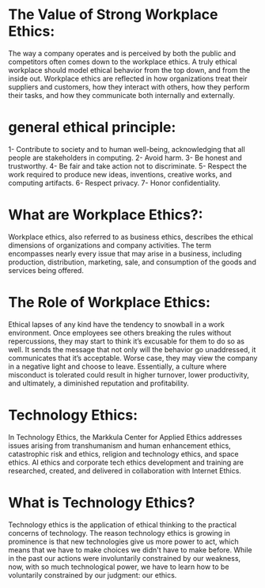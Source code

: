 # The Value of Strong Workplace Ethics:
The way a company operates and is perceived by both the public and competitors often comes down to the workplace ethics. A truly ethical workplace should model ethical behavior from the top down, and from the inside out. Workplace ethics are reflected in how organizations treat their suppliers and customers, how they interact with others, how they perform their tasks, and how they communicate both internally and externally.

# general ethical principle:
1- Contribute to society and to human well-being, acknowledging that all people are stakeholders in computing.
2- Avoid harm.
3- Be honest and trustworthy.
4- Be fair and take action not to discriminate.
5- Respect the work required to produce new ideas, inventions, creative works, and computing artifacts.
6- Respect privacy.
7- Honor confidentiality.

# What are Workplace Ethics?:
Workplace ethics, also referred to as business ethics, describes the ethical dimensions of organizations and company activities. The term encompasses nearly every issue that may arise in a business, including production, distribution, marketing, sale, and consumption of the goods and services being offered.

# The Role of Workplace Ethics:
Ethical lapses of any kind have the tendency to snowball in a work environment. Once employees see others breaking the rules without repercussions, they may start to think it’s excusable for them to do so as well. It sends the message that not only will the behavior go unaddressed, it communicates that it’s acceptable. Worse case, they may view the company in a negative light and choose to leave. Essentially, a culture where misconduct is tolerated could result in higher turnover, lower productivity, and ultimately, a diminished reputation and profitability.

# Technology Ethics:
In Technology Ethics, the Markkula Center for Applied Ethics addresses issues arising from transhumanism and human enhancement ethics, catastrophic risk and ethics, religion and technology ethics, and space ethics.
AI ethics and corporate tech ethics development and training are researched, created, and delivered in collaboration with Internet Ethics.

# What is Technology Ethics?
Technology ethics is the application of ethical thinking to the practical concerns of technology. The reason technology ethics is growing in prominence is that new technologies give us more power to act, which means that we have to make choices we didn't have to make before. While in the past our actions were involuntarily constrained by our weakness, now, with so much technological power, we have to learn how to be voluntarily constrained by our judgment: our ethics.